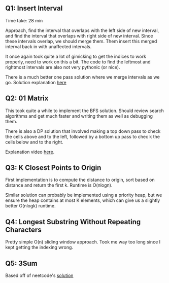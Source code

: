 
## Q1: Insert Interval

Time take: 28 min

Approach, find the interval that overlaps with the left side of new interval,
and find the interval that overlaps with right side of new interval. Since
these intervals overlap, we should merge them. Them insert this merged interval
back in with unaffected intervals.

It once again took quite a lot of gimicking to get the indices to work
properly, need to work on this a bit. The code to find the leftmost and
rightmost intervals are also not very pythonic (or nice).

There is a much better one pass solution where we merge intervals as we go.
Solution explanation [here](https://www.youtube.com/watch?v=A8NUOmlwOlM)

## Q2: 01 Matrix

This took quite a while to implement the BFS solution. Should review search
algorithms and get much faster and writing them as well as debugging them.

There is also a DP solution that involved making a top down pass to check the
cells above and to the left, followed by a bottom up pass to chec k the cells
below and to the right.

Explanation video [here](https://www.youtube.com/watch?v=Ezj3VDOfd5I).

## Q3: K Closest Points to Origin

First implementation is to compute the distance to origin, sort based on
distance and return the first k. Runtime is O(nlogn).

Similar solution can probably be implemented using a priority heap, but we
ensure the heap contains at most K elements, which can give us a slightly
better O(nlogk) runtime.

## Q4: Longest Substring Without Repeating Characters

Pretty simple O(n) sliding window approach. Took me way too long since I kept
getting the indexing wrong.

## Q5: 3Sum

Based off of neetcode's [solution](https://www.youtube.com/watch?v=jzZsG8n2R9A)
